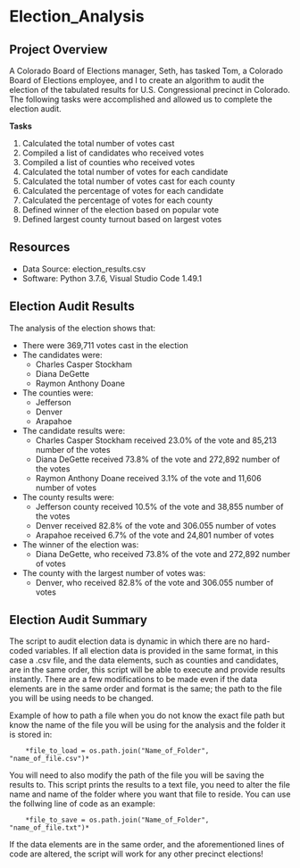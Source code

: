 # Election_Analysis

## Project Overview
A Colorado Board of Elections manager, Seth, has tasked Tom, a Colorado Board of Elections employee, and I to create an algorithm to audit the election of the tabulated results for U.S. Congressional precinct in Colorado. The following tasks were accomplished and allowed us to complete the election audit.

**Tasks**
1. Calculated the total number of votes cast
2. Compiled a list of candidates who received votes
3. Compiled a list of counties who received votes
4. Calculated the total number of votes for each candidate
5. Calculated the total number of votes cast for each county
6. Calculated the percentage of votes for each candidate
7. Calculated the percentage of votes for each county
8. Defined winner of the election based on popular vote
9. Defined largest county turnout based on largest votes 

## Resources
 - Data Source: election_results.csv
 - Software: Python 3.7.6, Visual Studio Code 1.49.1

## Election Audit Results
The analysis of the election shows that:

- There were 369,711 votes cast in the election
- The candidates were:
    * Charles Casper Stockham
    * Diana DeGette
    * Raymon Anthony Doane
- The counties were:
    * Jefferson
    * Denver
    * Arapahoe
- The candidate results were:
    * Charles Casper Stockham received 23.0% of the vote and 85,213 number of the votes
    * Diana DeGette received 73.8% of the vote and 272,892 number of the votes
    * Raymon Anthony Doane received 3.1% of the vote and 11,606 number of votes
- The county results were:
    * Jefferson county received 10.5% of the vote and 38,855 number of the votes
    * Denver received 82.8% of the vote and 306.055 number of votes
    * Arapahoe received 6.7% of the vote and 24,801 number of votes
- The winner of the election was:
    * Diana DeGette, who received 73.8% of the vote and 272,892 number of votes
- The county with the largest number of votes was:
    * Denver, who received 82.8% of the vote and 306.055 number of votes

## Election Audit Summary
The script to audit election data is dynamic in which there are no hard-coded variables. If all election data is provided in the same format, in this case a .csv file, and the data elements, such as counties and candidates, are in the same order, this script will be able to execute and provide results instantly. There are a few modifications to be made even if the data elements are in the same order and format is the same; the path to the file you will be using needs to be changed. 

Example of how to path a file when you do not know the exact file path but know the name of the file you will be using for the analysis and the folder it is stored in:
        
        *file_to_load = os.path.join("Name_of_Folder", "name_of_file.csv")*

You will need to also modify the path of the file you will be saving the results to. This script prints the results to a text file, you need to alter the file name and name of the folder where you want that file to reside. You can use the follwing line of code as an example:
 
        *file_to_save = os.path.join("Name_of_Folder", "name_of_file.txt")*

If the data elements are in the same order, and the aforementioned lines of code are altered, the script will work for any other precinct elections!
